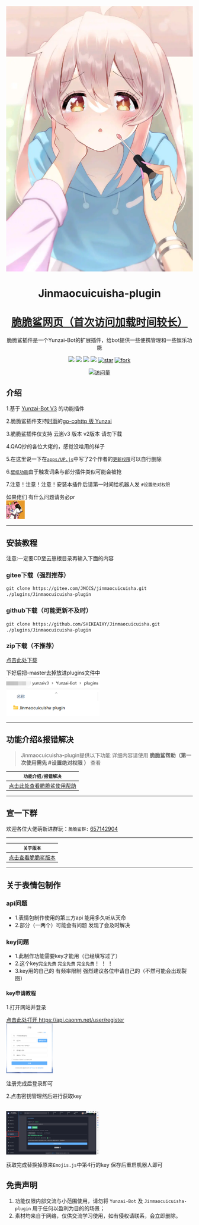 <div align="center">
  <img src="resources/肾虚的脆脆鲨/可爱.png" alt="脆脆鲨" width = "600">

  
<h1>Jinmaocuicuisha-plugin</h1>


# [脆脆鲨网页（首次访问加载时间较长）](https://xyccs.netlify.app)
脆脆鲨插件是一个Yunzai-Bot的扩展插件，给bot提供一些便携管理和一些娱乐功能


</div>
<div align="center">

[![](https://img.shields.io/badge/version-v1.5-LightPink)](https://gitee.com/JMCCS/jinmaocuicuisha/blob/master/Plugin%20version.md)
[![](https://img.shields.io/badge/Author-脆脆鲨-red)](https://gitee.com/JMCCS)
[![](https://img.shields.io/badge/Author-小雨-red)](https://gitee.com/SHIKEAIXY)
[![](https://img.shields.io/badge/Yunzai-3.0-yellow)](https://gitee.com/Le-niao/Yunzai-Bot)
<a href='https://gitee.com/JMCCS/jinmaocuicuisha/stargazers'><img src='https://gitee.com/JMCCS/jinmaocuicuisha/badge/star.svg?theme=dark' alt='star'></img></a>
<a href='https://gitee.com/JMCCS/jinmaocuicuisha/members'><img src='https://gitee.com/JMCCS/jinmaocuicuisha/badge/fork.svg?theme=dark' alt='fork'></img></a>

[![访问量](https://profile-counter.glitch.me/jinmaocuicuisha/count.svg)](https://gitee.com/JMCCS/jinmaocuicuisha.git)

</div>


## 介绍

1.基于 [Yunzai-Bot V3](https://gitee.com/Le-niao/Yunzai-Bot) 的功能插件

2.脆脆鲨插件支持[时雨](https://gitee.com/TimeRainStarSky)的[go-cqhttp 版 Yunzai](https://gitee.com/TimeRainStarSky/Yunzai)

3.脆脆鲨插件仅支持 云崽v3 版本 v2版本 请勿下载

4.QAQ抄的各位大佬的，感觉没啥用的样子

5.在这里说一下在[`apps/UP.js`](https://gitee.com/JMCCS/jinmaocuicuisha/blob/master/apps/UP.js)中写了2个作者的[`更新权限`](https://gitee.com/JMCCS/jinmaocuicuisha/blob/master/resources/%E8%82%BE%E8%99%9A%E7%9A%84%E8%84%86%E8%84%86%E9%B2%A8/up%E6%9D%83%E9%99%90.png)可以自行删除

6.[`壁纸功能`](https://gitee.com/JMCCS/jinmaocuicuisha/blob/master/apps/ccs_wallpaper.js)由于触发词条与部分插件类似可能会被抢

7.注意！注意！注意！安装本插件后请第一时间给机器人发 `#设置绝对权限`

  如果佬们 有什么问题请务必pr
<br>
    <img src="resources/肾虚的脆脆鲨/可爱吗.gif" width="10%">

---

## 安装教程

注意:一定要CD至云崽根目录再输入下面的内容

### gitee下载（强烈推荐）
```
git clone https://gitee.com/JMCCS/jinmaocuicuisha.git ./plugins/Jinmaocuicuisha-plugin
```
### github下载（可能更新不及时）
```
git clone https://github.com/SHIKEAIXY/Jinmaocuicuisha.git ./plugins/Jinmaocuicuisha-plugin
```
### zip下载（不推荐）

[点击此处下载](https://gitee.com/JMCCS/jinmaocuicuisha/repository/archive/master.zip)

下好后把-master去掉放进plugins文件中
<br>
    <img src="resources/肾虚的脆脆鲨/ljjc.png" width="50%">

---

## 功能介绍&报错解决

> Jinmaocuicuisha-plugin提供以下功能
> 详细内容请使用 **脆脆鲨帮助（第一次使用需先 #设置绝对权限 ）**  查看

| `功能介绍/报错解决`|
| ------------- |
|[点击此处查看脆脆鲨使用帮助](https://gitee.com/JMCCS/jinmaocuicuisha/blob/master/Plugin%20function.md)|

---
 
## 宣一下群
欢迎各位大佬萌新进群玩：`脆脆鲨群:` [657142904](https://jq.qq.com/?_wv=1027&k=PrOc8Qp4)

---

| `关于版本`|
| ------------- |
|[点击查看脆脆鲨版本](https://gitee.com/JMCCS/jinmaocuicuisha/blob/master/Plugin%20version.md)|

---

## 关于表情包制作

### api问题

- 1.表情包制作使用的第三方api 能用多久听从天命
- 2.部分（一两个）可能会有问题 发现了会及时解决

### key问题

- 1.此制作功能需要key才能用（已经填写过了）
- 2.这个key`完全免费` `完全免费` `完全免费`！ ！ ！
- 3.key用的自己的 有频率限制 强烈建议各位申请自己的（不然可能会出现裂图）

#### key申请教程

1.打开网站并登录

[点击此处打开 https://api.caonm.net/user/register ](https://api.caonm.net/user/register)
<br>
    <img src="resources/肾虚的脆脆鲨/注册.png" width="25%">

注册完成后登录即可

2.点击密钥管理然后进行获取key

<br>
    <img src="resources/肾虚的脆脆鲨/管理.png" width="50%">

获取完成替换掉原来`Emojis.js`中第4行的key 保存后重启机器人即可

## 免责声明

1. 功能仅限内部交流与小范围使用，请勿将 `Yunzai-Bot` 及 `Jinmaocuicuisha-plugin` 用于任何以盈利为目的的场景；
2. 素材均来自于网络，仅供交流学习使用，如有侵权请联系，会立即删除。
